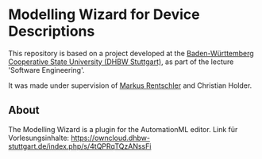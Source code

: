 # Modelling Wizard for Device Descriptions 

This repository is based on a project developed at the [Baden-Württemberg Cooperative State University (DHBW Stuttgart)](https://www.dhbw-stuttgart.de/), 
as part of the lecture 'Software Engineering'.

It was made under supervision of [Markus Rentschler](http://wwwlehre.dhbw-stuttgart.de/~rentschler/) and Christian Holder.

## About 

The Modelling Wizard is a plugin for the AutomationML editor. 
Link für Vorlesungsinhalte: https://owncloud.dhbw-stuttgart.de/index.php/s/4tQPRqTQzANssFi

